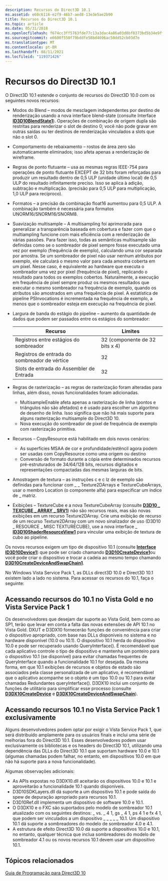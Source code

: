 ```yaml
---
description: Recursos do Direct3D 10.1
ms.assetid: e60c6116-e2f9-46b7-aed8-13e3e5ae2b90
title: Recursos do Direct3D 10.1
ms.topic: article
ms.date: 05/31/2018
ms.openlocfilehash: f674cc3ff5763fde77c13a3dac4a86a03d8bf8373bd5b34e9ffa74b21f563a47
ms.sourcegitcommit: e6600f550f79bddfe58bd4696ac50dd52cb03d7e
ms.translationtype: MT
ms.contentlocale: pt-BR
ms.lasthandoff: 08/11/2021
ms.locfileid: "119371426"
---
```

# <a name="direct3d-101-features"></a>Recursos do Direct3D 10.1

O Direct3D 10.1 estende o conjunto de recursos do Direct3D 10.0 com os seguintes novos recursos:

-   Modos do Blend – modos de mesclagem independentes por destino de renderização usando a nova interface blend-state (consulte Interface [**ID3D10BlendState1**](/windows/desktop/api/D3D10_1/nn-d3d10_1-id3d10blendstate1)). Operações de combinação de origem dupla são restritas para renderizar o slot de destino 0; você não pode gravar em outras saídas ou ter destinos de renderização vinculados a slots que não o slot 0.
-   Comportamento de rebaixamento – rostos de área zero são automaticamente eliminados; isso afeta apenas a renderização de wireframe.
-   Regras de ponto flutuante – usa as mesmas regras IEEE-754 para operações de ponto flutuante EXCEPT de 32 bits foram reforçadas para produzir um resultado dentro de 0,5 ULP (unidade último local) de 0,5 ULP do resultado infinitamente preciso. Isso se aplica à adição, subtração e multiplicação. (precisão para 0,5 ULP para multiplicação, 1,0 ULP para recíproco).
-   Formatos – a precisão da combinação float16 aumentou para 0,5 ULP. A combinação também é necessária para formatos UNORM16/SNORM16/SNORM8.
-   Suavização multisample – A multisampling foi aprimorada para generalizar a transparência baseada em cobertura e fazer com que o multiampling funcione com mais eficiência com a renderização de várias passões. Para fazer isso, todas as semânticas multisample são definidas como se o sombreador de pixel sempre fosse executado uma vez por exemplo (frequência de exemplo), calculando uma cor separada por amostra. Se um sombreador de pixel não usar nenhum atributos por exemplo, ele calculará o mesmo valor para cada amostra coberta em um pixel. Nesse caso, é equivalente ao hardware que executa o sombreador uma vez por pixel (frequência de pixel), replicando o resultado para todos os exemplos cobertos. Naturalmente, a execução em frequência de pixel sempre produz os mesmos resultados que executar o mesmo sombreador na frequência de exemplo, quando os atributos são amostrados em uma frequência de pixel. A estatística de pipeline PSInvocations é incrementada na frequência de exemplo, a menos que o sombreador esteja em execução na frequência de pixel.
-   Largura de banda do estágio do pipeline – aumento da quantidade de dados que podem ser passados entre os estágios do sombreador: 

    | Recurso                        | Limites                    |
    |---------------------------------|---------------------------|
    | Registros entre estágios do sombreador | 32 (componente de 32 bits x 4) |
    | Registros de entrada do sombreador de vértice   | 32                        |
    | Slots de entrada do Assembler de Entrada     | 32                        |

    

     

-   Regras de rasterização – as regras de rasterização foram alteradas para linhas, além disso, novas funcionalidades foram adicionadas.
    -   MultisampleEnable afeta apenas a rasterização de linha (pontos e triângulos não são afetados) e é usado para escolher um algoritmo de desenho de linha. Isso significa que não há mais suporte para alguns rasterização multisample do Direct3D 10.
    -   Nova execução do sombreador de pixel de frequência de exemplo com rasterização primitiva.
-   Recursos – CopyResource está habilitado em dois novos cenários:
    -   As superfícies MSAA de cor e profundidade/estêncil agora podem ser usadas com CopyResource como uma origem ou destino
    -   Conversão de formato durante a cópia entre determinados recursos pré-estruturados de 34/64/128 bits, recursos digitados e representações compactadas das mesmas larguras de bits.
-   Amostragem de textura – as instruções c e c lz de exemplo são definidas para funcionar com \_ \_ Texture2DArrays e TextureCubeArrays, usar o membro Location (o componente alfa) para especificar um índice de \_ matriz.
-   Exibições – TextureCube e a nova TextureCubeArray (consulte [**D3D10 \_ TEXCUBE \_ ARRAY \_ SRV1**](/windows/desktop/api/d3d10_1/ns-d3d10_1-d3d10_texcube_array_srv1)) não são recursos reais, mas são novas exibições em um recurso Texture2DArray. Crie uma exibição de recurso de um recurso Texture2DArray com um novo sinalizador de uso (D3D10 \_ RESOURCE \_ MISC TEXTURECUBE), use a nova interface \_ [**ID3D10ShaderResourceView1**](/windows/desktop/api/d3d10_1/nn-d3d10_1-id3d10shaderresourceview1) para vincular uma exibição de textura de cubo ao pipeline.

Os novos recursos exigem um tipo de dispositivo 10.1 (consulte [**Interface ID3D10Device1**](/windows/desktop/api/D3D10_1/nn-d3d10_1-id3d10device1)) que pode ser criado chamando [**D3D10CreateDevice1**](/windows/desktop/api/D3D10_1/nf-d3d10_1-d3d10createdevice1)ou você pode criar o dispositivo e trocar a cadeia ao mesmo tempo chamando [**D3D10CreateDeviceAndSwapChain1**](/windows/desktop/api/D3D10_1/nf-d3d10_1-d3d10createdeviceandswapchain1).

No Windows Vista Service Pack 1, as DLLs direct3D 10.0 e Direct3D 10.1 existem lado a lado no sistema. Para acessar os recursos do 10.1, faça o seguinte:

## <a name="accessing-101-features-on-vista-gold-and-vista-service-pack-1"></a>Acessando recursos do 10.1 no Vista Gold e no Vista Service Pack 1

Os desenvolvedores que desejam dar suporte ao Vista Gold, bem como ao SP1, terão que levar em conta a falta das novas extensões de API 10.1 no Vista Gold. DXUT e D3DX10 fornecerão funções de conveniência para criar o dispositivo apropriado, com base nas DLLs disponíveis no sistema e no hardware disponível (10.0 ou 10.1). O dispositivo 10.1 herda do dispositivo 10.0 e pode ser recuperado usando QueryInterface(). É recomendável que cada aplicativo controle o tipo de dispositivo e mantenha um ponteiro para o dispositivo 10.1 (se disponível) para evitar chamadas frequentes de QueryInterface quando a funcionalidade 10.1 for desejada. Da mesma forma, em que 10.1 exibições de recursos e objetos de estado são associados pela classe personalizada de um aplicativo, é recomendável que o aplicativo acompanhe se o objeto é um tipo 10.0 ou 10.1 para evitar chamadas Redundantes queryInterface(). D3DX10 inclui um conjunto de funções de utilitário para simplificar esse processo (consulte [**D3DX10CreateDevice**](d3dx10createdevice.md) e [**D3DX10CreateDeviceAndSwapChain**](d3dx10createdeviceandswapchain.md)).

## <a name="accessing-101-features-on-vista-service-pack-1-exclusively"></a>Acessando recursos 10.1 no Vista Service Pack 1 exclusivamente

Alguns desenvolvedores podem optar por exigir o Vista Service Pack 1, que será distribuído amplamente para os usuários finais e inclui uma série de melhorias fora do Direct3D 10.1. Esses desenvolvedores podem usar exclusivamente os bibliotecas e os headers do Direct3D 10.1, utilizando uma dependência das DLLs do Direct3D 10.1 que suportam hardware 10.0 e 10.1 (algumas chamadas podem falhar, no entanto, em dispositivos 10.0 em que não há suporte para a nova funcionalidade).

Algumas observações adicionais:

-   As APIs expostas no D3DX10.dll aceitarão os dispositivos 10.0 e 10.1 e aproveitarão a funcionalidade 10.1 quando disponíveis.
-   D3D10SDKLayers.dll dá suporte a um dispositivo 10.1 e pode saída do spew de depuração apropriado para recursos 10.1.
-   D3D10Ref.dll implementa um dispositivo de software 10.0 e 10.1.
-   O D3DX10 e o FXC são suportados pelo modelo de sombreador 10.1 atualizado com os seguintes destinos: \_ vs. \_ 4 1, gs \_ 4 1, ps 4 1 e fx 4 1, que podem ser vinculados a um dispositivo \_ \_ \_ \_ \_ 10.1. Um dispositivo 10.1 dá suporte a sombreadores do modelo de sombreador 4.0 e 4.1.
-   A estrutura de efeito Direct3D 10.0 dá suporte a dispositivos 10.0 e 10.1, no entanto, qualquer técnica que inclua sombreadores do modelo de sombreador 4.1 ou os novos recursos 10.1 devem usar um dispositivo 10.1.

## <a name="related-topics"></a>Tópicos relacionados

<dl> <dt>

[Guia de Programação para Direct3D 10](d3d10-graphics-programming-guide.md)
</dt> </dl>

 

 



